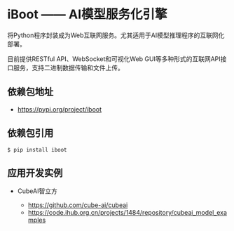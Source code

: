 # iBoot —— AI模型服务化引擎

将Python程序封装成为Web互联网服务。尤其适用于AI模型推理程序的互联网化部署。

目前提供RESTful API、WebSocket和可视化Web GUI等多种形式的互联网API接口服务，支持二进制数据传输和文件上传。

## 依赖包地址 

- https://pypi.org/project/iboot

## 依赖包引用

    $ pip install iboot

## 应用开发实例

- CubeAI智立方

    - https://github.com/cube-ai/cubeai
    - https://code.ihub.org.cn/projects/1484/repository/cubeai_model_examples
